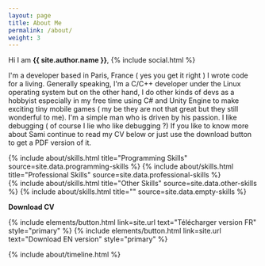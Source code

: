 ```yaml
---
layout: page
title: About Me
permalink: /about/
weight: 3
---
```



Hi I am **{{ site.author.name }}**, {% include social.html %} <br>

I'm a developer based in Paris, France ( yes you get it right ) I wrote code for a living.
Generally speaking, I'm a C/C++ developer under the Linux operating system but on the other hand, I do other kinds of devs as a hobbyist especially in my free time using C# and Unity Engine to make exciting tiny mobile games ( my be they are not that great but they still wonderful to me).
I'm a simple man who is driven by his passion. I like debugging ( of course I lie who like debugging ?) 
If you like to know more about Sami continue to read my CV below or just use the download button to get a PDF version of it.

<div class="row">
{% include about/skills.html title="Programming Skills" source=site.data.programming-skills %}
{% include about/skills.html title="Professional Skills" source=site.data.professional-skills %}
</div>

<div class="row">
{% include about/skills.html title="Other Skills" source=site.data.other-skills %}
{% include about/skills.html title="" source=site.data.empty-skills %}  
</div>

**Download CV**
<p>
{% include elements/button.html link=site.url text="Télécharger version FR" style="primary" %}
{% include elements/button.html link=site.url text="Download EN version" style="primary" %}
</p>

<div class="row">
{% include about/timeline.html %}
</div>
